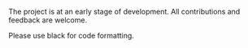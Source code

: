 The project is at an early stage of development. All contributions and feedback are welcome.

Please use black for code formatting.
